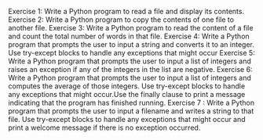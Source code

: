 Exercise 1:
Write a Python program to read a file and display its contents.
Exercise 2: 
Write a Python program to copy the contents of one file to another file.
Exercise 3: 
Write a Python program to read the content of a file and count the total number of words in that file.
Exercise 4: 
Write a Python program that prompts the user to input a string and converts it to an integer. Use try-except blocks to handle any exceptions that might occur
Exercise 5: 
Write a Python program that prompts the user to input a list of integers and raises an exception if any of the integers in the list are negative.
Exercise 6: 
Write a Python program that prompts the user to input a list of integers and computes the average of those integers. Use try-except blocks to handle any exceptions that might occur.Use the finally clause to print a message indicating that the program has finished running.
Exercise 7 : 
Write a Python program that prompts the user to input a filename and writes a string to that file. Use try-except blocks to handle any exceptions that might occur and print a welcome message if there is no exception occurred.

